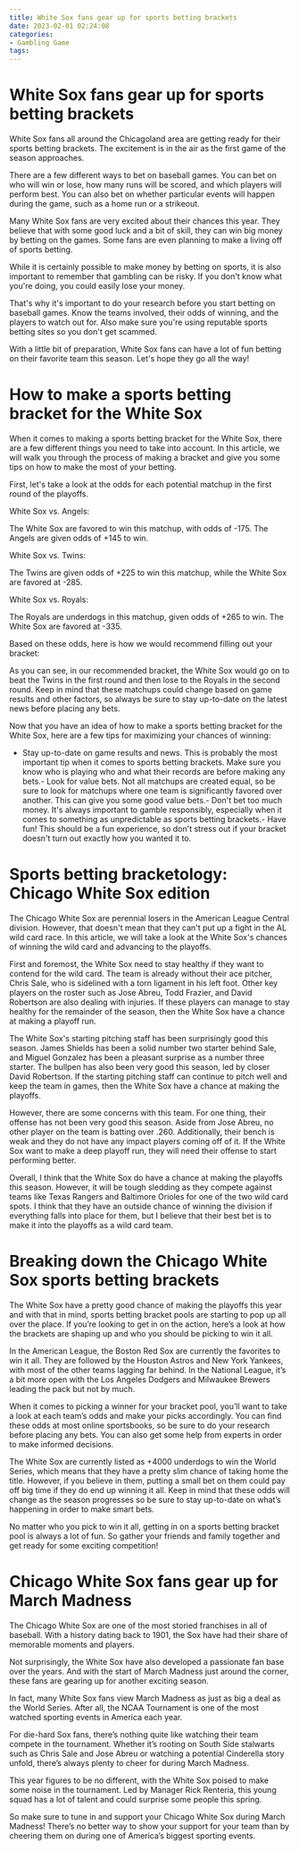 ```yaml
---
title: White Sox fans gear up for sports betting brackets
date: 2023-02-01 02:24:08
categories:
- Gambling Game
tags:
---
```



#  White Sox fans gear up for sports betting brackets

White Sox fans all around the Chicagoland area are getting ready for their sports betting brackets. The excitement is in the air as the first game of the season approaches.

There are a few different ways to bet on baseball games. You can bet on who will win or lose, how many runs will be scored, and which players will perform best. You can also bet on whether particular events will happen during the game, such as a home run or a strikeout.

Many White Sox fans are very excited about their chances this year. They believe that with some good luck and a bit of skill, they can win big money by betting on the games. Some fans are even planning to make a living off of sports betting.

While it is certainly possible to make money by betting on sports, it is also important to remember that gambling can be risky. If you don't know what you're doing, you could easily lose your money.

That's why it's important to do your research before you start betting on baseball games. Know the teams involved, their odds of winning, and the players to watch out for. Also make sure you're using reputable sports betting sites so you don't get scammed.

With a little bit of preparation, White Sox fans can have a lot of fun betting on their favorite team this season. Let's hope they go all the way!

#  How to make a sports betting bracket for the White Sox

When it comes to making a sports betting bracket for the White Sox, there are a few different things you need to take into account. In this article, we will walk you through the process of making a bracket and give you some tips on how to make the most of your betting.

First, let's take a look at the odds for each potential matchup in the first round of the playoffs.

White Sox vs. Angels: 

The White Sox are favored to win this matchup, with odds of -175. The Angels are given odds of +145 to win.

White Sox vs. Twins: 

The Twins are given odds of +225 to win this matchup, while the White Sox are favored at -285.

White Sox vs. Royals: 

The Royals are underdogs in this matchup, given odds of +265 to win. The White Sox are favored at -335.

Based on these odds, here is how we would recommend filling out your bracket: 



 

As you can see, in our recommended bracket, the White Sox would go on to beat the Twins in the first round and then lose to the Royals in the second round. Keep in mind that these matchups could change based on game results and other factors, so always be sure to stay up-to-date on the latest news before placing any bets.

Now that you have an idea of how to make a sports betting bracket for the White Sox, here are a few tips for maximizing your chances of winning: 



 

- Stay up-to-date on game results and news. This is probably the most important tip when it comes to sports betting brackets. Make sure you know who is playing who and what their records are before making any bets.- Look for value bets. Not all matchups are created equal, so be sure to look for matchups where one team is significantly favored over another. This can give you some good value bets.- Don't bet too much money. It's always important to gamble responsibly, especially when it comes to something as unpredictable as sports betting brackets.- Have fun! This should be a fun experience, so don't stress out if your bracket doesn't turn out exactly how you wanted it to.

#  Sports betting bracketology: Chicago White Sox edition

The Chicago White Sox are perennial losers in the American League Central division. However, that doesn't mean that they can't put up a fight in the AL wild card race. In this article, we will take a look at the White Sox's chances of winning the wild card and advancing to the playoffs.

First and foremost, the White Sox need to stay healthy if they want to contend for the wild card. The team is already without their ace pitcher, Chris Sale, who is sidelined with a torn ligament in his left foot. Other key players on the roster such as Jose Abreu, Todd Frazier, and David Robertson are also dealing with injuries. If these players can manage to stay healthy for the remainder of the season, then the White Sox have a chance at making a playoff run.

The White Sox's starting pitching staff has been surprisingly good this season. James Shields has been a solid number two starter behind Sale, and Miguel Gonzalez has been a pleasant surprise as a number three starter. The bullpen has also been very good this season, led by closer David Robertson. If the starting pitching staff can continue to pitch well and keep the team in games, then the White Sox have a chance at making the playoffs.

However, there are some concerns with this team. For one thing, their offense has not been very good this season. Aside from Jose Abreu, no other player on the team is batting over .260. Additionally, their bench is weak and they do not have any impact players coming off of it. If the White Sox want to make a deep playoff run, they will need their offense to start performing better.

Overall, I think that the White Sox do have a chance at making the playoffs this season. However, it will be tough sledding as they compete against teams like Texas Rangers and Baltimore Orioles for one of the two wild card spots. I think that they have an outside chance of winning the division if everything falls into place for them, but I believe that their best bet is to make it into the playoffs as a wild card team.

#  Breaking down the Chicago White Sox sports betting brackets

The White Sox have a pretty good chance of making the playoffs this year and with that in mind, sports betting bracket pools are starting to pop up all over the place. If you’re looking to get in on the action, here’s a look at how the brackets are shaping up and who you should be picking to win it all.

In the American League, the Boston Red Sox are currently the favorites to win it all. They are followed by the Houston Astros and New York Yankees, with most of the other teams lagging far behind. In the National League, it’s a bit more open with the Los Angeles Dodgers and Milwaukee Brewers leading the pack but not by much.

When it comes to picking a winner for your bracket pool, you’ll want to take a look at each team’s odds and make your picks accordingly. You can find these odds at most online sportsbooks, so be sure to do your research before placing any bets. You can also get some help from experts in order to make informed decisions.

The White Sox are currently listed as +4000 underdogs to win the World Series, which means that they have a pretty slim chance of taking home the title. However, if you believe in them, putting a small bet on them could pay off big time if they do end up winning it all. Keep in mind that these odds will change as the season progresses so be sure to stay up-to-date on what’s happening in order to make smart bets.

No matter who you pick to win it all, getting in on a sports betting bracket pool is always a lot of fun. So gather your friends and family together and get ready for some exciting competition!

#  Chicago White Sox fans gear up for March Madness

The Chicago White Sox are one of the most storied franchises in all of baseball. With a history dating back to 1901, the Sox have had their share of memorable moments and players.

Not surprisingly, the White Sox have also developed a passionate fan base over the years. And with the start of March Madness just around the corner, these fans are gearing up for another exciting season.

In fact, many White Sox fans view March Madness as just as big a deal as the World Series. After all, the NCAA Tournament is one of the most watched sporting events in America each year.

For die-hard Sox fans, there’s nothing quite like watching their team compete in the tournament. Whether it’s rooting on South Side stalwarts such as Chris Sale and Jose Abreu or watching a potential Cinderella story unfold, there’s always plenty to cheer for during March Madness.

This year figures to be no different, with the White Sox poised to make some noise in the tournament. Led by Manager Rick Renteria, this young squad has a lot of talent and could surprise some people this spring.

So make sure to tune in and support your Chicago White Sox during March Madness! There’s no better way to show your support for your team than by cheering them on during one of America’s biggest sporting events.
